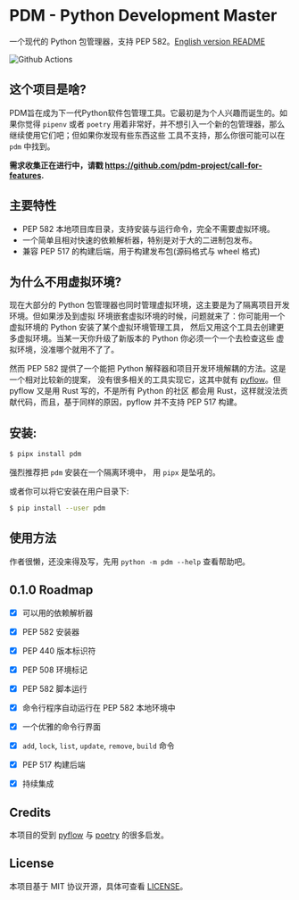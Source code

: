 # PDM - Python Development Master

一个现代的 Python 包管理器，支持 PEP 582。[English version README](README.md)

![Github Actions](https://github.com/pdm-project/pdm/workflows/Tests/badge.svg)

## 这个项目是啥?

PDM旨在成为下一代Python软件包管理工具。它最初是为个人兴趣而诞生的。如果你觉得 `pipenv` 或者
`poetry` 用着非常好，并不想引入一个新的包管理器，那么继续使用它们吧；但如果你发现有些东西这些
工具不支持，那么你很可能可以在 `pdm` 中找到。

**需求收集正在进行中，请戳 https://github.com/pdm-project/call-for-features.**

## 主要特性
* PEP 582 本地项目库目录，支持安装与运行命令，完全不需要虚拟环境。
* 一个简单且相对快速的依赖解析器，特别是对于大的二进制包发布。
* 兼容 PEP 517 的构建后端，用于构建发布包(源码格式与 wheel 格式)

## 为什么不用虚拟环境?
现在大部分的 Python 包管理器也同时管理虚拟环境，这主要是为了隔离项目开发环境。但如果涉及到虚拟
环境嵌套虚拟环境的时候，问题就来了：你可能用一个虚拟环境的 Python 安装了某个虚拟环境管理工具，
然后又用这个工具去创建更多虚拟环境。当某一天你升级了新版本的 Python 你必须一个一个去检查这些
虚拟环境，没准哪个就用不了了。

然而 PEP 582 提供了一个能把 Python 解释器和项目开发环境解耦的方法。这是一个相对比较新的提案，
没有很多相关的工具实现它，这其中就有 [pyflow]。但 pyflow 又是用 Rust 写的，不是所有 Python 的社区
都会用 Rust，这样就没法贡献代码，而且，基于同样的原因，pyflow 并不支持 PEP 517 构建。

## 安装:

```bash
$ pipx install pdm
```
强烈推荐把 `pdm` 安装在一个隔离环境中， 用 `pipx` 是坠吼的。

或者你可以将它安装在用户目录下:

```bash
$ pip install --user pdm
```

## 使用方法

作者很懒，还没来得及写，先用 `python -m pdm --help` 查看帮助吧。

## 0.1.0 Roadmap

- [x] 可以用的依赖解析器
- [x] PEP 582 安装器
- [x] PEP 440 版本标识符
- [x] PEP 508 环境标记
- [x] PEP 582 脚本运行
- [x] 命令行程序自动运行在 PEP 582 本地环境中
- [x] 一个优雅的命令行界面
- [x] `add`, `lock`, `list`, `update`, `remove`, `build` 命令
- [x] PEP 517 构建后端
- [x] 持续集成


## Credits

本项目的受到 [pyflow] 与 [poetry] 的很多启发。

[pyflow]: https://github.com/David-OConnor/pyflow
[poetry]: https://github.com/python-poetry/poetry

## License
本项目基于 MIT 协议开源，具体可查看 [LICENSE](LICENSE)。
